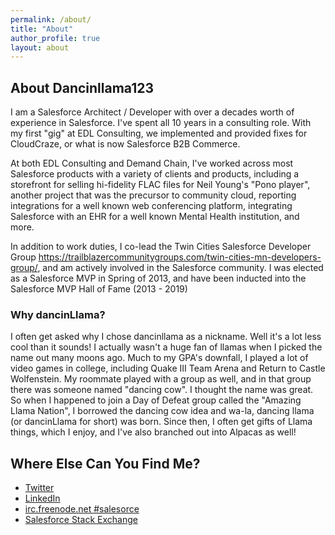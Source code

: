 ```yaml
---
permalink: /about/
title: "About"
author_profile: true
layout: about
---
```


## About Dancinllama123
I am  a Salesforce Architect / Developer with over a decades worth of experience in Salesforce.  I've spent all 10 years in a consulting role.  With my first "gig" at EDL Consulting, we implemented and provided fixes for CloudCraze, or what is now Salesforce B2B Commerce. 

At both EDL Consulting and Demand Chain, I've worked across most Salesforce products with a variety of clients and products, including a storefront for selling hi-fidelity FLAC files for Neil Young's "Pono player", another project that was the precursor to community cloud, reporting integrations for a well known web conferencing platform, integrating Salesforce with an EHR for a well known Mental Health institution, and more.

In addition to work duties, I co-lead the Twin Cities Salesforce Developer Group https://trailblazercommunitygroups.com/twin-cities-mn-developers-group/, and am actively involved in the Salesforce community.  I was elected as a Salesforce MVP in Spring of 2013, and have been inducted into the Salesforce MVP Hall of Fame (2013 - 2019)

### Why dancinLlama?
I often get asked why I chose dancinllama as a nickname.  Well it's a lot less cool than it sounds!  I actually wasn't a huge fan of llamas when I picked the name out many moons ago.  Much to my GPA's downfall, I played a lot of video games in college, including Quake III Team Arena and Return to Castle Wolfenstein.  My roommate played with a group as well, and in that group there was someone named "dancing cow".  I thought the name was great.  So when I happened to join a Day of Defeat group called the "Amazing Llama Nation", I borrowed the dancing cow idea and wa-la, dancing llama (or dancinLlama for short) was born.  Since then, I often get gifts of Llama things, which I enjoy, and I've also branched out into Alpacas as well!


## Where Else Can You Find Me?
- [Twitter](http://www.twitter.com/dancinLlama)
- [LinkedIn](http://www.linkedin.com/jloghry)
- [irc.freenode.net #salesorce](irc://irc.freenode.net/salesforce)
- [Salesforce Stack Exchange](https://salesforce.stackexchange.com/users/267/)







